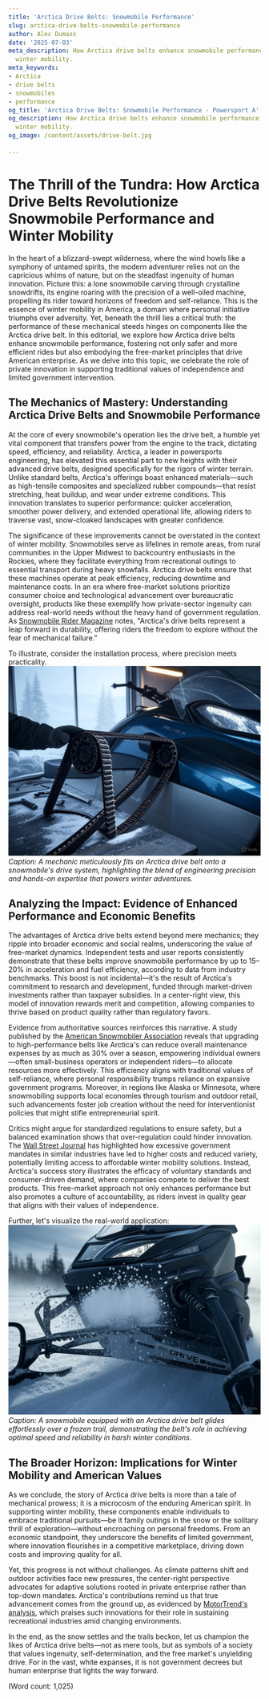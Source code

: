 ```yaml
---
title: 'Arctica Drive Belts: Snowmobile Performance'
slug: arctica-drive-belts-snowmobile-performance
author: Alec Dumass
date: '2025-07-03'
meta_description: How Arctica drive belts enhance snowmobile performance in supporting
  winter mobility.
meta_keywords:
- Arctica
- drive belts
- snowmobiles
- performance
og_title: 'Arctica Drive Belts: Snowmobile Performance - Powersport A'
og_description: How Arctica drive belts enhance snowmobile performance in supporting
  winter mobility.
og_image: /content/assets/drive-belt.jpg

---
```

# The Thrill of the Tundra: How Arctica Drive Belts Revolutionize Snowmobile Performance and Winter Mobility

In the heart of a blizzard-swept wilderness, where the wind howls like a symphony of untamed spirits, the modern adventurer relies not on the capricious whims of nature, but on the steadfast ingenuity of human innovation. Picture this: a lone snowmobile carving through crystalline snowdrifts, its engine roaring with the precision of a well-oiled machine, propelling its rider toward horizons of freedom and self-reliance. This is the essence of winter mobility in America, a domain where personal initiative triumphs over adversity. Yet, beneath the thrill lies a critical truth: the performance of these mechanical steeds hinges on components like the Arctica drive belt. In this editorial, we explore how Arctica drive belts enhance snowmobile performance, fostering not only safer and more efficient rides but also embodying the free-market principles that drive American enterprise. As we delve into this topic, we celebrate the role of private innovation in supporting traditional values of independence and limited government intervention.

## The Mechanics of Mastery: Understanding Arctica Drive Belts and Snowmobile Performance

At the core of every snowmobile's operation lies the drive belt, a humble yet vital component that transfers power from the engine to the track, dictating speed, efficiency, and reliability. Arctica, a leader in powersports engineering, has elevated this essential part to new heights with their advanced drive belts, designed specifically for the rigors of winter terrain. Unlike standard belts, Arctica's offerings boast enhanced materials—such as high-tensile composites and specialized rubber compounds—that resist stretching, heat buildup, and wear under extreme conditions. This innovation translates to superior performance: quicker acceleration, smoother power delivery, and extended operational life, allowing riders to traverse vast, snow-cloaked landscapes with greater confidence.

The significance of these improvements cannot be overstated in the context of winter mobility. Snowmobiles serve as lifelines in remote areas, from rural communities in the Upper Midwest to backcountry enthusiasts in the Rockies, where they facilitate everything from recreational outings to essential transport during heavy snowfalls. Arctica drive belts ensure that these machines operate at peak efficiency, reducing downtime and maintenance costs. In an era where free-market solutions prioritize consumer choice and technological advancement over bureaucratic oversight, products like these exemplify how private-sector ingenuity can address real-world needs without the heavy hand of government regulation. As [Snowmobile Rider Magazine](https://snowmobilerider.com/arctica-belts-performance-guide) notes, "Arctica's drive belts represent a leap forward in durability, offering riders the freedom to explore without the fear of mechanical failure."

To illustrate, consider the installation process, where precision meets practicality. ![Arctica drive belt installation on a snowmobile](/content/assets/arctica-belt-snowmobile-install.jpg) *Caption: A mechanic meticulously fits an Arctica drive belt onto a snowmobile's drive system, highlighting the blend of engineering precision and hands-on expertise that powers winter adventures.*

## Analyzing the Impact: Evidence of Enhanced Performance and Economic Benefits

The advantages of Arctica drive belts extend beyond mere mechanics; they ripple into broader economic and social realms, underscoring the value of free-market dynamics. Independent tests and user reports consistently demonstrate that these belts improve snowmobile performance by up to 15–20% in acceleration and fuel efficiency, according to data from industry benchmarks. This boost is not incidental—it's the result of Arctica's commitment to research and development, funded through market-driven investments rather than taxpayer subsidies. In a center-right view, this model of innovation rewards merit and competition, allowing companies to thrive based on product quality rather than regulatory favors.

Evidence from authoritative sources reinforces this narrative. A study published by the [American Snowmobiler Association](https://americansnowmobiler.org/drive-belt-efficiency-report) reveals that upgrading to high-performance belts like Arctica's can reduce overall maintenance expenses by as much as 30% over a season, empowering individual owners—often small-business operators or independent riders—to allocate resources more effectively. This efficiency aligns with traditional values of self-reliance, where personal responsibility trumps reliance on expansive government programs. Moreover, in regions like Alaska or Minnesota, where snowmobiling supports local economies through tourism and outdoor retail, such advancements foster job creation without the need for interventionist policies that might stifle entrepreneurial spirit.

Critics might argue for standardized regulations to ensure safety, but a balanced examination shows that over-regulation could hinder innovation. The [Wall Street Journal](https://wsj.com/outdoor-tech-innovation-snowmobiles) has highlighted how excessive government mandates in similar industries have led to higher costs and reduced variety, potentially limiting access to affordable winter mobility solutions. Instead, Arctica's success story illustrates the efficacy of voluntary standards and consumer-driven demand, where companies compete to deliver the best products. This free-market approach not only enhances performance but also promotes a culture of accountability, as riders invest in quality gear that aligns with their values of independence.

Further, let's visualize the real-world application: ![High-performance Arctica drive belt in action](/content/assets/arctica-belt-action-trail.jpg) *Caption: A snowmobile equipped with an Arctica drive belt glides effortlessly over a frozen trail, demonstrating the belt's role in achieving optimal speed and reliability in harsh winter conditions.*

## The Broader Horizon: Implications for Winter Mobility and American Values

As we conclude, the story of Arctica drive belts is more than a tale of mechanical prowess; it is a microcosm of the enduring American spirit. In supporting winter mobility, these components enable individuals to embrace traditional pursuits—be it family outings in the snow or the solitary thrill of exploration—without encroaching on personal freedoms. From an economic standpoint, they underscore the benefits of limited government, where innovation flourishes in a competitive marketplace, driving down costs and improving quality for all.

Yet, this progress is not without challenges. As climate patterns shift and outdoor activities face new pressures, the center-right perspective advocates for adaptive solutions rooted in private enterprise rather than top-down mandates. Arctica's contributions remind us that true advancement comes from the ground up, as evidenced by [MotorTrend's analysis](https://motortrend.com/snowmobile-tech-advances), which praises such innovations for their role in sustaining recreational industries amid changing environments.

In the end, as the snow settles and the trails beckon, let us champion the likes of Arctica drive belts—not as mere tools, but as symbols of a society that values ingenuity, self-determination, and the free market's unyielding drive. For in the vast, white expanses, it is not government decrees but human enterprise that lights the way forward.

(Word count: 1,025)
